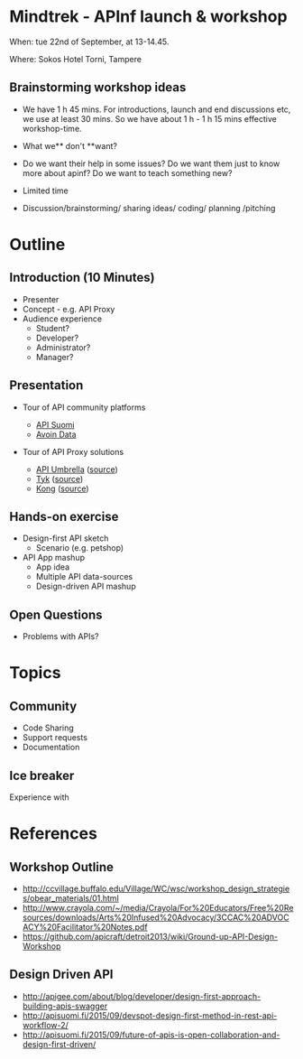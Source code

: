 # Mindtrek - APInf launch & workshop

When: tue 22nd of September, at 13-14.45.

Where: Sokos Hotel Torni, Tampere

## Brainstorming workshop ideas

*   We have  1 h 45 mins. For introductions, launch and end discussions etc, we use at least 30 mins. So we have about 1 h - 1 h 15 mins effective workshop-time.

*   What we** don't **want?
*   Do we want their help in some issues? Do we want them just to know more about apinf? Do we want to teach something new?
*   Limited time 
*   Discussion/brainstorming/ sharing ideas/ coding/ planning /pitching

Outline
=======

Introduction (10 Minutes)
-------------------------

* Presenter
* Concept - e.g. API Proxy
* Audience experience
	* Student?
	* Developer?
	* Administrator?
	* Manager?

Presentation
------------
* Tour of API community platforms
  * [API Suomi](http://apisuomi.fi/)
  * [Avoin Data](http://avoindata.net/)

* Tour of API Proxy solutions
	* [API Umbrella](http://apiumbrella.io) ([source](https://github.com/NREL/api-umbrella))
	* [Tyk](https://tyk.io/) ([source](https://github.com/lonelycode/tyk))
	* [Kong](https://getkong.org/) ([source](https://github.com/Mashape/kong))

Hands-on exercise
-----------------

* Design-first API sketch
	* Scenario (e.g. petshop)
* API App mashup
	* App idea
	* Multiple API data-sources
	* Design-driven API mashup


Open Questions
--------------

* Problems with APIs?



Topics
======

Community
---------

* Code Sharing
* Support requests
* Documentation


Ice breaker
-----------
Experience with


References
==========

Workshop Outline
----------------

* <http://ccvillage.buffalo.edu/Village/WC/wsc/workshop_design_strategies/obear_materials/01.html>
* <http://www.crayola.com/~/media/Crayola/For%20Educators/Free%20Resources/downloads/Arts%20Infused%20Advocacy/3CCAC%20ADVOCACY%20Facilitator%20Notes.pdf>
* https://github.com/apicraft/detroit2013/wiki/Ground-up-API-Design-Workshop


Design Driven API
-----------------

* <http://apigee.com/about/blog/developer/design-first-approach-building-apis-swagger>
* <http://apisuomi.fi/2015/09/devspot-design-first-method-in-rest-api-workflow-2/>
* <http://apisuomi.fi/2015/09/future-of-apis-is-open-collaboration-and-design-first-driven/>

